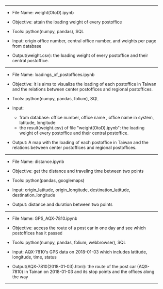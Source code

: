***********************
- File Name: weight(OtoD).ipynb

- Objective: attain the loading weight of every postoffice

- Tools: python(numpy, pandas), SQL

- Input: origin office number, central office number, and weights per page from database

- Output(weight.csv): the loading weight of every postoffice and their central postoffice.


***********************
- File Name: loadings_of_postoffices.ipynb

- Objective: It is aims to visualize the loading of each postoffice in Taiwan and the relations between center postoffices and regional postoffices.

- Tools: python(numpy, pandas, folium), SQL

- Input: 
	- from database: office number, office name , office name in system, latitude, longitude
	- the result(weight.csv) of file "weight(OtoD).ipynb": the loading weight of every postoffice and their central postoffice.

- Output: A map with the loading of each postoffice in Taiwan and the relations between center postoffices and regional postoffices.

***********************
- File Name: distance.ipynb

- Objective: get the distance and traveling time between two points

- Tools: python(pandas, googlemaps)

- Input: origin_latitude, origin_longitude, destination_latitude, destination_longitude

- Output: distance and duration between two points

***********************
- File Name: GPS_AQX-7810.ipynb

- Objective: access the route of a post car in one day and see which postoffices has it passed

- Tools: python(numpy, pandas, folium, webbrowser), SQL

- Input: AQX-7810's GPS data on 2018-01-03 which includes latitude, longitude, time, status

- Output(AQX-7810(2018-01-03).html): the route of the post car (AQX-7810) in Tainan on 2018-01-03 and its stop points and the offices along the way

***********************













